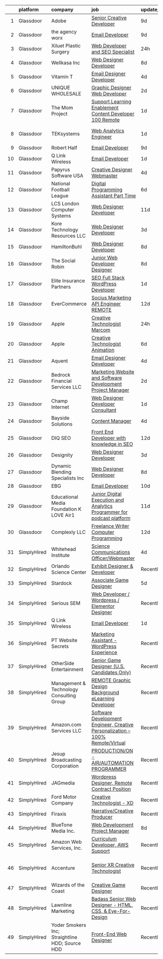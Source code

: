 

|    | platform    | company                                         | job                                                                                                                                                                                                                                                                                                                                                                                                                                                                                                                                                                                                                                                                                                                                                                                                                                                                                                                                                                                                                                                                                                                                                                                                                                                                                                                                                                   | update_time   | location                     |
|---:|:------------|:------------------------------------------------|:----------------------------------------------------------------------------------------------------------------------------------------------------------------------------------------------------------------------------------------------------------------------------------------------------------------------------------------------------------------------------------------------------------------------------------------------------------------------------------------------------------------------------------------------------------------------------------------------------------------------------------------------------------------------------------------------------------------------------------------------------------------------------------------------------------------------------------------------------------------------------------------------------------------------------------------------------------------------------------------------------------------------------------------------------------------------------------------------------------------------------------------------------------------------------------------------------------------------------------------------------------------------------------------------------------------------------------------------------------------------|:--------------|:-----------------------------|
|  1 | Glassdoor   | Adobe                                           | [Senior Creative Developer](https://www.glassdoor.com/partner/jobListing.htm?pos=127&ao=1136043&s=58&guid=00000183978830408f038a2aa2ada581&src=GD_JOB_AD&t=SR&vt=w&cs=1_a0257304&cb=1664694628916&jobListingId=1008155725647&jrtk=3-0-1gebogc3q2i77001-1gebogc48i3bk800-b4fdcebf8cc2d4bc-)                                                                                                                                                                                                                                                                                                                                                                                                                                                                                                                                                                                                                                                                                                                                                                                                                                                                                                                                                                                                                                                                            | 9d            | New York, NY                 |
|  2 | Glassdoor   | the agency worx                                 | [Email Developer](https://www.glassdoor.com/partner/jobListing.htm?pos=120&ao=1110586&s=58&guid=00000183978830408f038a2aa2ada581&src=GD_JOB_AD&t=SR&vt=w&ea=1&cs=1_f882e546&cb=1664694628916&jobListingId=1008156418066&cpc=F41FEAB56D215062&jrtk=3-0-1gebogc3q2i77001-1gebogc48i3bk800-ba3a2b1200426598--6NYlbfkN0CNOKpjDIEH11s39GTuUki_mvxNbnX5BtDlH5CMrheAnKze_5JrwQ4joDkGUDohP_TeVmpf_1zaSQAPLLCMXaTrscln2tTcZD09p9HKpnyd-as8dTt3XrMsS4PL3sROnPnm4BK-TxTQqsNl2ScSlrBi5jEoqBn8L4mqF1IhiuN-S6a-YM_3ZKp-2hWa-mKXzAO-BW8dI114iY032Y5ikoO4nFyLL149Yy7BoGM0sZFShmQRNev_MRVoQGfH5xT09sakTBLQ54AXpU5phOBzaKAwVA6SIJWktbH5U_kOQ1utVEFIU0RRzmoHorrK3kbwhLv4RM2s0wxwPknB587suBQgx39dc6GpA4DgKBXLPrhQ7kpjAnduU0VpqdXWbMnPuTy-9pKVBAVa5tX6DfWt_VQzlON4DydG0qeMmlWImzchgN9916xcQe2kyTm2N3xnPBHwNqW-7k1Da6hMaGVetLYpQpQhXx2EAh9qVMWo6YCY7N1_itqO_vOeH8ZSFzkWdGE%3D)                                                                                                                                                                                                                                                                                                                                                                                                                                                                                                              | 9d            | New York, NY                 |
|  3 | Glassdoor   | Xiluet Plastic Surgery                          | [Web Developer and SEO Specialist](https://www.glassdoor.com/partner/jobListing.htm?pos=106&ao=1110586&s=58&guid=00000183978830408f038a2aa2ada581&src=GD_JOB_AD&t=SR&vt=w&ea=1&cs=1_795adcad&cb=1664694628914&jobListingId=1008177142019&cpc=151E51E148764572&jrtk=3-0-1gebogc3q2i77001-1gebogc48i3bk800-775077d75cd9177d--6NYlbfkN0A0p2feBN3TwtRPLKm20cpgKOK-k5pqnygCk7BWFHc1reF4KTTsYTfq75tOmYaairQzpl8Y4I_wBrRqYZTBCA__qpS59ryzLGC3kqflZMvSsTCZFhLrynlv0R6TtjpKCDtd4zxyqJrs4p7HSLcBVq5ihbVFI3BnH69_nU4zFdDc7_RfOdiogQXOfQPygfWeqpm3PXDFhfNHbOi281K5dQq6EY4gpSK0HuYET03jOBqFChLiRgrXFXZOOJe8xoU9YILkNwi3D3gcecAIUwI2vB6LN7MJ50QvgGycyVh8wLgDXHYs-qTlgkX5LIvq8ubZ0oc7e8SIK_k60nV3WrY5XXl9bd6vY3vi26owk_iVCcZJ-AgurCtvtzmgqzA7DcWVvraVtHKo38wkk_AXVhLsUDsYwtymEgZ_sb7xMuBFg0IPjtkqFSmgIKV5i4KSfuQb0WRKxRHOl14Zs8WEgXLcFqbRRjiuljQqen-GJJJc2IdrJwEAUFkHC2q5jVfEVbN5834WUZoacbzzTIxkwH6OeT4kiCUygNuWEsE%3D)                                                                                                                                                                                                                                                                                                                                                                                                                                                             | 24h           | Miami, FL                    |
|  4 | Glassdoor   | Wellkasa Inc                                    | [Web Designer Developer](https://www.glassdoor.com/partner/jobListing.htm?pos=108&ao=1110586&s=58&guid=00000183978830408f038a2aa2ada581&src=GD_JOB_AD&t=SR&vt=w&ea=1&cs=1_76ac1e8f&cb=1664694628914&jobListingId=1008158726924&cpc=235F38378B0CF412&jrtk=3-0-1gebogc3q2i77001-1gebogc48i3bk800-64b475efa8964fbd--6NYlbfkN0BdDHiSlq2TKVYTvK036ioTcRDjelCKzvFOpLFiF--0iYywErtz7uGZ-92vhE2ktUvlq98-sndBfZrXxv_ocfrE0XFUVCaf35SpJWwfn1zYGc9UbipOHtfrKrjms-KJ8FQkoywJ2aZMAyeOhwh7wfN33fdYW0oT13cgoa1ojk533IT7nEGSQe3CdKHtaG8IrZe-_9VlPHMku0Jr30ai_IrgjxXovcFxXgSKfqHi8q3rhMTcIqd0kp774N3dxP-J-8qORabVcGKh2GRVXspaIPMtfUFaRwOyBaT2TrBh3zpFsri_-8lX8b1zjL_C7VE-Pw7Fn5igwMEiQbsVkgumw3yoTWzgVNrhuT6fNCusATcKoxiAPZJrPw61d-XQcX2FrQZT0S7Aj02Hd2OUbd2fEr0uEN2j5P0hnsKzj6KnOJCnfwPK_BAYMgJHk4GIiAzdAQpe40t4QpYEju89xZLTtk1UCly4SZqVI7dTacijwPiP7Un4HwmM0UuSoRBYIFM5CFhp01FN8761PA%3D%3D)                                                                                                                                                                                                                                                                                                                                                                                                                                                                                         | 8d            | Scottsdale, AZ               |
|  5 | Glassdoor   | Vitamin T                                       | [Email Designer   Developer](https://www.glassdoor.com/partner/jobListing.htm?pos=119&ao=1110586&s=58&guid=00000183978830408f038a2aa2ada581&src=GD_JOB_AD&t=SR&vt=w&cs=1_9c3de424&cb=1664694628916&jobListingId=1008166114322&cpc=1160948BCBA38B5B&jrtk=3-0-1gebogc3q2i77001-1gebogc48i3bk800-d1a7387d0770e5f3--6NYlbfkN0DMrcEu7yrtATojKJA7cEzGQ3FdRGWLh0CZQInL4ECGI6k5tN82kdM0cJmh4vC7GggOKyKtFCgegU8rXS0JkdichCA-T1cdCWtS1-_meEn3wm4MMcJ2Kfvuue71XM4farO7r0mvjSTv9UevYATKjAtHRSZWe99WkaxKLxQudPskqXtSESygvg3MnyZGo17QmjY7Qb7AqeY_6mnZdwNc0poAtQiocvEXtQS7AYrrPCmtSc1JdkE7LDiRph_b66k6u_tgtTA7Ugev8a4O7kQ4kacDSfce9K9IVii7tQZ1lLw5fILxr2coojEJhmC1zGFmQgfjBTT-reANUr5FsU9m_F6eRvUwLY4szXsgVU1ZSIU5EcomztonY9EUuKZMmzae4UYIKxWiV2E4VRj5uc2UI7RWBkzKRSfZ9WMlUK95YH-s9xTzaxY3y3zR0d2Av6ittdO3TJxZFBSYLZmL-j58TXDSn0K4iABrvRS0E7K-_Tb7uVC0uDgnQKfSYFqhNsHJd9g%3D)                                                                                                                                                                                                                                                                                                                                                                                                                                                                                                        | 4d            | Richmond, VA                 |
|  6 | Glassdoor   | UNIQUE WHOLESALE                                | [Graphic Designer Web Developer](https://www.glassdoor.com/partner/jobListing.htm?pos=114&ao=1110586&s=58&guid=00000183978830408f038a2aa2ada581&src=GD_JOB_AD&t=SR&vt=w&ea=1&cs=1_5aa7560b&cb=1664694628915&jobListingId=1008171469981&cpc=4050D81B60456B41&jrtk=3-0-1gebogc3q2i77001-1gebogc48i3bk800-147a3b06df2c7559--6NYlbfkN0ACTeRvGRFS6hadW-07x_K1RnsIE8OdH4tufuZ5eRAiXmEr9oGiBeOniyh3SglreY9gWLjlFv44tk_AG_3pzP2IbBG9F7wWjAf3k6apj0RkxtVRlJyVxTtzs66AymYgGCT8gfl6U4BDOC9wEllCjUeoI3S_NxnqQ98naO4dWz3J599EzEntVgwS0pPTuqGmB5K2tqHiLgMsxCYlVu24k1zhaVVOkRKeQSuREXiFtGPElJNCgGUHO6ESbJxYTR_8hOe_jIshQh6R5d9R5mSaS-G0E2EUuc7BoURXq-UaGBjtuxN2UNjNnoua0oNNQF-NxyEdEinPBM_UqqhTSr-JlDEdXnGfjNfGVMF6oRbcfZ_tcxHwarQNGvF4DHzmZo6WrryF1FMJKrcLp8x1M-I8mc483aMDWLCptgBwZTJAFNTrhyFRDsNF8UQoXx9fRVyHJ8Mad9CuXSIc3ZoTdE6ePo7if16r72NmoGVefSU_tnt-90yZ1OErIjgRMW-bvw1t7cRx4j9HVi3z7FraUVhBtQ9Y)                                                                                                                                                                                                                                                                                                                                                                                                                                                                             | 2d            | Norcross, GA                 |
|  7 | Glassdoor   | The Mom Project                                 | [Support Learning   Enablement Content Developer  100  Remote ](https://www.glassdoor.com/partner/jobListing.htm?pos=112&ao=1110586&s=58&guid=00000183978830408f038a2aa2ada581&src=GD_JOB_AD&t=SR&vt=w&cs=1_ade191bf&cb=1664694628915&jobListingId=1008174906404&cpc=4B86475FAF393599&jrtk=3-0-1gebogc3q2i77001-1gebogc48i3bk800-c827e5b4943f2d89--6NYlbfkN0BDp_epf89aHDQhKpPegNJQ_ldQpEFZQsM9OcONMGxWx6pU56EKHF58QjVdAUvn2gUh2hLNM1TjGHPZi8XCkEinhiMy8VRxud5W-f4lh9aKruuGxagZQZ-gPFBQ2vdZ80QwGTkHPNUIP7HVBcVi_i8Zv3BfbzSgZ-BweyCZbX2ZTyLVwcFbkov6zI_w0iaHhIHe5530q8vTIcYNtwvyMy6-rWQQfL_0VFi3TGvEtd50rPwzgg6Dvd9HJq3lhgNdQdoD6m-QrdxW1hxYrod0Q_ij_ftQ9c4hFLo7GMCUiT5JtJKWte4J7cbmohjeC70YSjrJVzwcf8biN04EJVkkh3ILCMcZUR14Ohgc3ko5iNWiV415Ti_jnt90KS4Hb3j6Yy4SbQZ07lB1SCm-h7e4xEyWo7q1myW76jpMRBCmQR9rM9rp1RY0MA2kWGfvwRhLjEp5MYAI_nXCA01szJL-mNF63vLs3ohBTOJaGLt90-3DDNcuWM7BuqMtuPVmD_FUoy2ySn_HjJh2MfVtyz-lSMy3O_BDu0iGLvxC0b09cJKjf19y-Q2PbIVsxbt1o_Zz3qcNtcW_buk5xg%3D%3D)                                                                                                                                                                                                                                                                                                                                                                                       | 1d            | Remote                       |
|  8 | Glassdoor   | TEKsystems                                      | [Web Analytics Engineer](https://www.glassdoor.com/partner/jobListing.htm?pos=117&ao=1110586&s=58&guid=00000183978830408f038a2aa2ada581&src=GD_JOB_AD&t=SR&vt=w&cs=1_70d9b100&cb=1664694628915&jobListingId=1008173629860&cpc=82B3195DA92CAF92&jrtk=3-0-1gebogc3q2i77001-1gebogc48i3bk800-1208e573538704ec--6NYlbfkN0AuKz8EBO1xHDEL7V2YF9xF3dC_I9B9i-Zw2Jh8clPMK3KTieKealHQySFBD4L6FvMK6OLDox02abjh3nQnKJ-Rm7ykXrsQOsYfu8dF86q7MxWivttb8xfZpvBdBCkN31b2BFRCcBc502YI8rfaw8TAeVGo3PJfy9oRohNHL5gxSoziGBh6GzvszKoI7QWxZ0H4GWh1qtrYfcanjfm1ItbToNjlugbPXWKX1h6g7z0KXfzqQIjaII7WlK7bDTVUHVaDzA4-eJd-C1fZcME3CuncRM9dV5eNOvuDG2acWlp8SnkHWwF36tc-6KcDGQbcc3TobxPkmKV8YmlUIhku3RstvC10Znva4ZQi98bM2Wz3nha9oeMbi8XLQqmef_c7vbl8LjVd3SFsayMOrkU_CfYGVXCBy7iFDb01mLDMMgdWZR2Dz0jCZJFj2Q07RlHLbdAu-Yv__UvdWA_7SSCzio_nXkpwDTzdIwhuml28SENLRmAeHc_bFaG-QiGKT63XkSFsi312gT5uaxk-pcnPP1uKLsa0BSUiCmTggmWcRQ_a1AY1gMEzRdMngvjR3fRea93n3_7yCuijXV2OH8spkqOzanrvCfn5b_V3oLUayJC2T8mBKvIRkW_dDFlxu-PkIhnoQpywST3CxPeAihvzSjwh8xfV-MBybV8RQKPIMiN3PpFgMKZyw3Rk8KtRSmsjbi_XigT_nzLYzxBXhCHQ1vbbqFazlMy9UpZ8ukhiOfwHDqr5YMcaYrJgbH15PC16pcLr7LU0T4SIVrdd7gjFJrKVhbKaSInUu3dQFRoX46fBD86kBJHp24eNj2howUFRRj2TIlmI9MwF-uwOgS8RAFdcNYaaO2BjbJhtyMdIda-FExV_Hsh59mNelLFTYLS_qF9XFMe5134kwMXJmka5oV5LkmzpOMlFI4N5g3_YkjGZWDkAddX_l8iJ)                                                          | 1d            | San Francisco, CA            |
|  9 | Glassdoor   | Robert Half                                     | [Email Developer](https://www.glassdoor.com/partner/jobListing.htm?pos=116&ao=1110586&s=58&guid=00000183978830408f038a2aa2ada581&src=GD_JOB_AD&t=SR&vt=w&ea=1&cs=1_6046c5a5&cb=1664694628915&jobListingId=1008156402707&cpc=32EE424DE2B657EB&jrtk=3-0-1gebogc3q2i77001-1gebogc48i3bk800-42c4ec12f57e02bb--6NYlbfkN0CpzDdaQkua3np5pkmj49lKioZwmwxQ-yx5plwbYmV_M6xSIJIkD0PnD0ntiqnEwO1LTHRAR-7odutKybmCxm4fIFV0y_I_v1Ncl9DXxzoMHMZrdbm8WbEdvasGZldRVYzRli6H80llDv0CvLuUO4n5IyKRDfv3KytJN8mDJo93RRxSd1ih5IV-hrdMJYlRxo3nMRjcXRBGbtl8p_DvRFr7Hxey7kql5TbB1KEpEUCqdTJCBfg2x9J8iobfbivX_REXtJzvo8elu_TN-IuFur98Qiqq33vBoS0arsAA9PsMqrtlldIYBAAFBLE96Ta4QL-vtWkRicGkaDvspX_iHjlpU5o0w490Fect8QZS9jji-YVxR5sfW7HOHhbh4vd9EfXcRq9tflpYaSiDdu6ZSwhrshQEv0VQ421iJpP8qWhLBjaQwGP30GKHU9QCzr_TAwhZIz6tw0NWaCBM_fPV4ezsZBscRLQ-SXHXCiSJrVRB2NbPCCRdRQC7a3WMEVtCJPofCtugpZX6yMFjLjitIwp8mJu0X4SIiZLEs-LXIQkTfkepcpBLTmcA)                                                                                                                                                                                                                                                                                                                                                                                                                                                            | 9d            | Irving, TX                   |
| 10 | Glassdoor   | Q Link Wireless                                 | [Email Developer](https://www.glassdoor.com/partner/jobListing.htm?pos=101&ao=1110586&s=58&guid=00000183978830408f038a2aa2ada581&src=GD_JOB_AD&t=SR&vt=w&ea=1&cs=1_d404eca6&cb=1664694628913&jobListingId=1008174945371&cpc=98EC36F1896D89DA&jrtk=3-0-1gebogc3q2i77001-1gebogc48i3bk800-fc4e2b2a69d63685--6NYlbfkN0C1n-7uwLBmXreK9Hz04i1NaXR3ByHk8AHoFYtQOHcucrNm1Gc1gaw0VIOB8ZeBV6kPv-uAsBnWRhGWUoVti0UYBx3nUUKY4yV4xGI2uZ1UXHK4wAwDI7xLwm-9pLx8rlXgnrE3kU2T7ykZFw3aLtan0buZV6YfFUXeRtw62VYRHJ47TptdOmZLnah00MU3YyWxnFCV690YXLHsrQZ7CTOQOcsOJi6qF_rbIfA2npohD_v46d1UMVG2fwY9jqKx5zHl9KkAxDGEAeGUA-5N035IPhcWqJtiPhN86Jw3DoMumKXppCvF0IA_DLR5IaD5VGwhmsrZ92rF5yDJwKihebl4skhLdW66avv7rubX_26usKEnOzVPAemLTklxxeupHWxJwWlrqdZNWHn6glx2E38uD-Cj7kRcH11cjFt7R6lK8XCHk7RKUluymMRsxQ23zVPpZywYPFQdXfy3m5Xplj0W99-e0KWsck86ylXrAhmh75RtuKhE1DQAolSAFG5nkHbZRe82bli15g%3D%3D)                                                                                                                                                                                                                                                                                                                                                                                                                                                                                                | 1d            | Dania, FL                    |
| 11 | Glassdoor   | Papyrus Software USA                            | [Creative Designer Webmaster](https://www.glassdoor.com/partner/jobListing.htm?pos=128&ao=1136043&s=58&guid=00000183978830408f038a2aa2ada581&src=GD_JOB_AD&t=SR&vt=w&ea=1&cs=1_6d1bbc3d&cb=1664694628916&jobListingId=1008164931863&jrtk=3-0-1gebogc3q2i77001-1gebogc48i3bk800-5495924ae7af5cf7-)                                                                                                                                                                                                                                                                                                                                                                                                                                                                                                                                                                                                                                                                                                                                                                                                                                                                                                                                                                                                                                                                     | 4d            | Southlake, TX                |
| 12 | Glassdoor   | National Football League                        | [Digital Programming Assistant  Part Time ](https://www.glassdoor.com/partner/jobListing.htm?pos=129&ao=1136043&s=58&guid=00000183978830408f038a2aa2ada581&src=GD_JOB_AD&t=SR&vt=w&cs=1_6fbf4b2d&cb=1664694628916&jobListingId=1008161256167&jrtk=3-0-1gebogc3q2i77001-1gebogc48i3bk800-5ba1340aa63e7d84-)                                                                                                                                                                                                                                                                                                                                                                                                                                                                                                                                                                                                                                                                                                                                                                                                                                                                                                                                                                                                                                                            | 6d            | Inglewood, CA                |
| 13 | Glassdoor   | LCS   London Computer Systems                   | [Web Designer Developer](https://www.glassdoor.com/partner/jobListing.htm?pos=110&ao=1110586&s=58&guid=00000183978830408f038a2aa2ada581&src=GD_JOB_AD&t=SR&vt=w&ea=1&cs=1_a7fa3afd&cb=1664694628915&jobListingId=1008151919672&cpc=92BEE8AC7E71C1CB&jrtk=3-0-1gebogc3q2i77001-1gebogc48i3bk800-cd83d3b7316d14be--6NYlbfkN0CckLY1Y7Nzm7RAXoTq-bvgsovIKUj47znE7HlWw5vlrDWT7l6GaPFsZiavTqzdiZcLGT1rMwdNFuXLUMdk63R4zNVY5rB0gmkkrjoBJIet_1tyWwurfIW3bV1T4KDovliPlLrmzDpLZZh-6KdBWJXpfCgdQ0K3EHDaHBCHtg_bF-g5FQ8On-gWkH3wNMJVMXr9P8JIOwbcH5NRWTZl4B4cKfUNFWbKfIMhEeM2VZ0BC0Wn9PTVrxL4B8Mpla_rOiovFWG6zQZlyKy_xtqk-3lFUeL-xBeUzQWCBnriGhnfRWXeESmwrTmv7oaRWvln3tSmXXlDRsjfNfkaDGdg4frdpoJMJMTr33h8LILuFmWbJxbZNnt3y_g6YNuuQbtyLVKJWNLuPGh9Kkf8rgydXZE5m0dEFKVD-7lN0KYVVXXUcNvYHmv9s5NYDqHx4ONoJtqtw4Q4U752vonmKd9rBrK2ceZsVOjZFt2lfm1AHNjFVOFwzy_1yMYnJehsiExs19w1UWFOmSH48uP43JiSLdRPt30jBUH5c5IAuIMdW3As7YV8zLyYF2IEfgBEYhTEunFQy0aj1XMrgyho9X8QeLYEBbydlDaamaU12yI9wJQIN3bf82QCD9uuVDRBld2qF7Cqs0AlQv6nkon-UUedhtrTYoK26-_fLmeWr0SQL2RkV9oVsdKgPgKOoIPfTo3VOU4YQ0T-aASuYkDzQ0pk29y0dLSRRoimUnsW5R-l2O9wKHHHQw653VyMQnYQrAR0_zkioXuy-wB6gw%3D%3D)                                                                                                                                                                                                                         | 11d           | Cincinnati, OH               |
| 14 | Glassdoor   | Kore Technology Resources  LLC                  | [Web Designer Developer](https://www.glassdoor.com/partner/jobListing.htm?pos=105&ao=1110586&s=58&guid=00000183978830408f038a2aa2ada581&src=GD_JOB_AD&t=SR&vt=w&ea=1&cs=1_b2f45922&cb=1664694628914&jobListingId=1008168463791&cpc=2C031D2D3FF29DE7&jrtk=3-0-1gebogc3q2i77001-1gebogc48i3bk800-d99799034ddfdec0--6NYlbfkN0Dx3r3E47sSe5bB3PIy1uzBZvlB7xy2NhfhZMlxQTsxrAQD8T1sSXSY8Rvdj3_bO-JcrwrlPRkVWt-OYtuHFfH5uDGKVFsD87ESD834f4rUqh0pVxUTQIaidqLsggl-BXlEEx722qIdsF-wX37nh6cO0YuXnQVImALmluIcCr8Q1CVAI49k3Jz8zy13cuv5UMa9wi6uF9pEwVmxILIMqCwWGDNj96MtwBD11CM8Ixf8mIiE1Ftjk6IaX0Gn5LYMX9nm5ZvWGhIZevUWRMmvEdXoha1Efynar3w5TObfS2OpkihfHLvKOg6QKARdsbP4YVccpHeO4mF-0KFpvxc8IbmdPQ7pI4KIt_JnSy1xiZUZ17YjW7E5gY3wOHNpMWDn0synf9jHcS7d4bGtSXs7ayzAMU0yLuep9Tn1kLOA_opJbwXQu8tMhidAOCrLZyAW8mCKu8tNP6fUWZfeWwl--m51TJ-J5VOBAut8VuiWqFMTY-84Adwgh_C9F0_YHWvYeCIVTCckko9dzg%3D%3D)                                                                                                                                                                                                                                                                                                                                                                                                                                                                                         | 3d            | Pittsburgh, PA               |
| 15 | Glassdoor   | HamiltonBuhl                                    | [Web Designer Developer](https://www.glassdoor.com/partner/jobListing.htm?pos=107&ao=1110586&s=58&guid=00000183978830408f038a2aa2ada581&src=GD_JOB_AD&t=SR&vt=w&ea=1&cs=1_e0e52aa8&cb=1664694628914&jobListingId=1008158597606&cpc=E04C949A9101C6A2&jrtk=3-0-1gebogc3q2i77001-1gebogc48i3bk800-85490882144fd161--6NYlbfkN0CsvGRZbeWXy7T_FdI8kH1f0ZYakdqkbhVCS9dk-U2LcbO7TWKGV0_G2dU5JZ-MBi8Mb8JCsb10BlTzXqxx61ZtwYGwEh_YY3aOydQ3YrOSZwQG39k8QbUx3F7BcnXSBIhmZUOEGtc9dVgL2PIjY2VdyquHx2Gr_6a1X8bbPRdEZe99aTmirVMresqa3rczB4l284Oepzu0RY9uCDLfl9ekkFqQqhKwHVz8Y-9Dw_ku6sq-DgebWXXU8DyrUlCaj7f0dLF35ffB2YxzCgctiVYX5iX5U_te3YS8AaNzN7KLac64lPONgvaAawn0wjPoR-8HdO2SOk8mXdlb68uVwnyVvxqnM4N9AnGxjBCA1IfCsGsFfCshzcxqv010FdKjEvIrGEvoWljpVv3cOgSvKQHJhNtm4mQ9ZWx3BCV5AIR-xmxrm4_ucKMzs3T-k3iZ1QlYZXGSfYzvmDupKhBrbw0QNv1l4fnLYlX2wyH9qWsil3KzlLjBfjPxsVvRpOknkRA9T-XVkpHu1w%3D%3D)                                                                                                                                                                                                                                                                                                                                                                                                                                                                                         | 8d            | Fairfield, NJ                |
| 16 | Glassdoor   | The Social Robin                                | [Junior Web Developer Designer](https://www.glassdoor.com/partner/jobListing.htm?pos=113&ao=1110586&s=58&guid=00000183978830408f038a2aa2ada581&src=GD_JOB_AD&t=SR&vt=w&ea=1&cs=1_d5fb9736&cb=1664694628915&jobListingId=1008158385207&cpc=155EB9D5185558AF&jrtk=3-0-1gebogc3q2i77001-1gebogc48i3bk800-a4700ca198d49a1e--6NYlbfkN0BVEiCwtio_zq3mOGmhG3aHdQny94tlzy-k67z9IkphDraalBvzlH_uzJy8THcCVP2waJSd3yiwSETxdtK4p7WGdYe6iEdQIgLTJgRkgtmaAG-Ira_mL4q6O-3H-ODYq0f377Ah1rO660J0oLi7zvjCMqIM9s-nWo1gLlJP3or2dewY9edJ01451bpvce_yHEfopknOOJkNBWUDAvMZ3y3K3EYxlVJLApvD_8CsMmDzluu6BEwQqk8M03LXZOhO7YrFQSZ6QGr60rPuPZ4DqqrvjsipgGgxSdilkOKqQobQ0UunwfNEOK3zswcu44dwviMGuQlr4lOCr7EorAjAZ6PSVRpmrFP5dtScqGihpW2H9FcvVmQbwTC4pey2-VB3aAqsjfJQAfgvHVCDmCc4EriBGFVHZQWPuHFu7v9qkn9VCyqw9AfUYgxh6zA9DYfNe3jHc0YDe-XzUqqdbrdRal2WrdawG_el7CQ7oB15ViULLq4Q0c9yHGHjlYdHhRPlf2dmm53WATGGudnUB8s7QzFo)                                                                                                                                                                                                                                                                                                                                                                                                                                                                              | 8d            | Dallas, TX                   |
| 17 | Glassdoor   | Elite Insurance Partners                        | [SEO Full Stack WordPress Developer](https://www.glassdoor.com/partner/jobListing.htm?pos=109&ao=1110586&s=58&guid=00000183978830408f038a2aa2ada581&src=GD_JOB_AD&t=SR&vt=w&ea=1&cs=1_7a5294e6&cb=1664694628915&jobListingId=1008173822027&cpc=292036AD7E8A5303&jrtk=3-0-1gebogc3q2i77001-1gebogc48i3bk800-34c1c996e6b9a190--6NYlbfkN0B4jp5mfsiLEiFpPCxOna81i2z6rJx9ZIZWhVZJ6SFnYZ7YDYdNV5lw85GKHJkZ2TQnfyPcWE2m34-7RG35AgW_cWA06QimH2pQAfQJj0iTHe2VvQjAeCqJ0BotY1W7F9vLixrtiSPEtwQbUs6fMRo0-vDLf6ChE1XcYLOhFzPKTf7pB2F0cIl3P4H9VGuylR8C9kBSYLeDuh-A-lFlinvGEGQXxdSlM_fjgwa8emrLSe3sRDN4iY-j3tb8Cb2NJaKTGDUsTLKQvSFjZVm_Z0mxRJe6xBYYuaQxf0-yFS9uszTzh6YIK0z8A7_eU4yJww3eNw1fvt9lwFsFdk29Cx-CMwdGKns5SyUkhjDM5bM1bhPEvoz7y4wfzPM4_Rjd7K2VaLO8cn0xf9liTujmtaowTH50kMyMKsbTEDJ1NvvuHUuX6P89mlezh8LOTegQBRYjwgfpoimiIOi7DzWBR1cEhxmHbeBZnMuKClGtEmx8vV5dMYsiLPGCRsSebAqhBmk_pg5IONag8Q%3D%3D)                                                                                                                                                                                                                                                                                                                                                                                                                                                                             | 1d            | Remote                       |
| 18 | Glassdoor   | EverCommerce                                    | [Socius Marketing   API Engineer  REMOTE ](https://www.glassdoor.com/partner/jobListing.htm?pos=118&ao=1110586&s=58&guid=00000183978830408f038a2aa2ada581&src=GD_JOB_AD&t=SR&vt=w&ea=1&cs=1_05424aa1&cb=1664694628916&jobListingId=1008149151849&cpc=AC285F3A3ECA6BB0&jrtk=3-0-1gebogc3q2i77001-1gebogc48i3bk800-86de6788e835dd7c--6NYlbfkN0CenS3N54oSHaaZ5i-mnJw5DzpL67zD59pfDqNFCJJrgDHMlf4QMvcdG7VlJcgFiInC8jlGDPpQu2gEk0MuZbLkHJuxBMStMtIxeFeIBcMaRAbLfhbMUYobRHVkpX5b7eLenkXt1ZrmdnUR2p8kHjWggwBLq3ovgTJcj0WglLnsWTznMvTnLrUm3u3bGrgZj4RCFqf8bEcspuFPfH--Qhj49x1nqtX9H-kLUmvBTMm1D8-OcyRFaNexht6YlAFg7LJUoZhGlErrQXKImi18ersVxenLNJ8QTsINomUoKrvDa2hPEhqu-dZd9hH_uqlZhtkOFRwdoUa_4NKPHoEf2rsrZbtDzMXd7iC_vCgk8QdkbAkyWhAtn4appHJriy-uFPk3p12b1ppIp1pt4TbPdMACvsWEBU76jURYaBgvZrtq13Yr_zpFcflNRRsttYLTjW-NMhHqLa-fMkpv03VYFwyv0ClchwRWF1H7lsmljW7FZzZW0m5N2rXj3K2kITV3YmPfLNF1bBcZQOI8BuM3gBGR)                                                                                                                                                                                                                                                                                                                                                                                                                                                                   | 12d           | Remote                       |
| 19 | Glassdoor   | Apple                                           | [Creative Technologist  Marcom](https://www.glassdoor.com/partner/jobListing.htm?pos=122&ao=1136043&s=58&guid=00000183978830408f038a2aa2ada581&src=GD_JOB_AD&t=SR&vt=w&cs=1_135be481&cb=1664694628916&jobListingId=1008177549340&jrtk=3-0-1gebogc3q2i77001-1gebogc48i3bk800-7532c08ae817f6f1-)                                                                                                                                                                                                                                                                                                                                                                                                                                                                                                                                                                                                                                                                                                                                                                                                                                                                                                                                                                                                                                                                        | 24h           | Cupertino, CA                |
| 20 | Glassdoor   | Apple                                           | [Creative Technologist   Animation](https://www.glassdoor.com/partner/jobListing.htm?pos=111&ao=1110586&s=58&guid=00000183978830408f038a2aa2ada581&src=GD_JOB_AD&t=SR&vt=w&cs=1_96f38d53&cb=1664694628915&jobListingId=1008160436803&cpc=F41FEAB56D215062&jrtk=3-0-1gebogc3q2i77001-1gebogc48i3bk800-e5326f402a0a01b2--6NYlbfkN0BvKrLyj5gPmtZO9T8euul8TCxuuKNOtzRJOomxnwSEodTz2Bc-sPZlt2Zgji_QUXEUX2eoMjRV3A-uwr9MnuICdtHgneScM4daV9dlPREBHf2C7sMhbh1B-V_v_59cxf_Q9r5yycE3D6hT-ciZObgMZpBv9S9_nkbca8huIrqVoZ72hU3TzBYENQF_RztaYvemtTsL9QHSLy_WrT_aZOq49D0caoGL0AgjLXIZsj-V-8muBvEZAjD38S3ls-8_TIpRVs9M6gnJfmDH3rubif9_qozH5806MtHrswdvhfUqDT0peJKoX5H_7g0E-Jxht4vx57GQGGCbUO-_Njim_m-dFG_jo3VuK7cn8bSLohqX14DhDchBLv7w1iRLT_LDSRk8rmiwDoB0DnmKKxhs3ary-hYSCi8CHENxTntvJV9TDampej55vg37gP74eALAKITNuBtSY0MhjIaZyPwHSFMLy8nU173EqA-qgYZ3WBy4RX_xYlGfQZVJPbGgW_IxnyJZnuxZHZcerwSgTwRt5eTPiu2i7CPU9y3GpIb7rXMdWwH_t2fYXFZ5k7_6HtgrbpPXxAvcjP0OIefX2_2srLoE7gUpTsHL3curQU5CW5xRrXbFU6mnL5LTTO0SUxhcoQgrgv5FbqS7lO4glua6QUlfw-xJSiPFPs5Awjk4MYDlMZVy8_KS6Q9QBuVyZK63304EzwdYL15OiqeQzLsKiVLrDRhDsGTGRMQ3pchPxZo8ghlbseZfS2g_6OW3sVGlHI8Y8U7E6w_cl3xFqkcCH1ltBAJPPVHVzGW37p6jo8Km_oTgIUBtHG9wS6sg9bYWWtpEvbpAH3hcbKKBmUzMNMU6SlahU0Yx_ICmdiuJ2supWD1poZN6gb76EfhiiVO3ufjMc00X_igxnFAlsfPGJ__HVM6s7Mz7WJ-uCo791_r9VsQ-50UMzUm8cbxESuFTwgNQpkTxSRg4HWBL6a6NZY9z0WXEvgevBoA%3D) | 6d            | Cupertino, CA                |
| 21 | Glassdoor   | Aquent                                          | [Email Designer   Developer](https://www.glassdoor.com/partner/jobListing.htm?pos=121&ao=1110586&s=58&guid=00000183978830408f038a2aa2ada581&src=GD_JOB_AD&t=SR&vt=w&cs=1_3afaff0f&cb=1664694628916&jobListingId=1008166262011&cpc=8795CF9063CD573D&jrtk=3-0-1gebogc3q2i77001-1gebogc48i3bk800-622daec645d04420--6NYlbfkN0DMrcEu7yrtATojKJA7cEzGQ3FdRGWLh0CZQInL4ECGI9gD0Wolx9R2v-Aex0-GK041Xi4dp_6ULFO3w_3LjU2BMF0LvuMsSSgW2c2SrVk5hdgSQpFu_tq878gARf3FLqSuPRG17dymVYsAydq41QtQqFJ_aWvMga7qWcq_H2p5jPC5b29g40wV5szTTdimPrB4tlz6GOQIQJIyAJFwOJS3QlF_GMKsX1t23QuJSX5zKJ3IWTa4O2v1F0pIk2HKhCPi6614HkywhMSuLbvGwMhaIon4XYDneCuJKdf-AYe-_DEtRHDvsYRNsHesk9x9w3P4Yl5uRj9707Y1yp7ATugmMgFHKz1bNSxUAmfFo49XQiQwyTce1cHb9tv8y1iorUlnw9NF6xzzZlLt11Xt6FoDuCpFTup0qIWlmmldjRWTY12iq7wFkkePS-dhc3xSYkMTe-gEaZUlUs9jR5cfBcGX)                                                                                                                                                                                                                                                                                                                                                                                                                                                                                                                                                      | 4d            | Richmond, VA                 |
| 22 | Glassdoor   | Bedrock Financial Services  LLC                 | [Marketing  Website and Software Development Project Manager](https://www.glassdoor.com/partner/jobListing.htm?pos=115&ao=1110586&s=58&guid=00000183978830408f038a2aa2ada581&src=GD_JOB_AD&t=SR&vt=w&ea=1&cs=1_aa40cc36&cb=1664694628915&jobListingId=1008171238124&cpc=AF1E4A3695F490BE&jrtk=3-0-1gebogc3q2i77001-1gebogc48i3bk800-97c9b36f5b89f264--6NYlbfkN0DQhhFPqU4rUq9Wpc5KKnqLbXEAJaeUQTnyyuJ9IUK7qDS1xVWQzGLXv3loYhq2PPIrFzip2nljdjk7f_IlV5zDA-WHju38nQUmevlU_UM4HFRyRvwNKqZL9VlmkLoPVZ-MfCW_rJFGVckDLmDfzXQ9E2Wet7qveWEYYUAsYjIJIzr1yHCv3QBbqWolNOqNQn69CoeujK6WdzCmYawAWYu13f2jRaS_tAcqjIMUZZ8uv9omBZHe3MLShToFeZNnEc9NDHXfuctfHXO-7milWjp_D3kga0HHAUTiI2VDETPqfhh-sX9jO24H-Xc6NLK2ntmZFSdB7i-YRuiv3eL89xv8bsWrX9Q77FfmT6K-1Ior9AArT_KS4g3oxFkIWf8V5VelZVv_MVaERlrUuTc2HEc1QPUOGbnLZuhdNPLwCIidiv_PLQ-n5iJWybkJPBzZ2BDfqfOCJtZtfUVuJkztJQuozgO-Po9crkQAp4pNz1w9K9eIkLUplI0REkcDPcQ25o9himLHmJGEOA%3D%3D)                                                                                                                                                                                                                                                                                                                                                                                                                                                    | 2d            | Scottsdale, AZ               |
| 23 | Glassdoor   | Champ Internet                                  | [Web Designer Developer Consultant](https://www.glassdoor.com/partner/jobListing.htm?pos=125&ao=1136043&s=58&guid=00000183978830408f038a2aa2ada581&src=GD_JOB_AD&t=SR&vt=w&ea=1&cs=1_720490d9&cb=1664694628916&jobListingId=1008173672784&jrtk=3-0-1gebogc3q2i77001-1gebogc48i3bk800-ac9d2bbc80970b93-)                                                                                                                                                                                                                                                                                                                                                                                                                                                                                                                                                                                                                                                                                                                                                                                                                                                                                                                                                                                                                                                               | 1d            | Remote                       |
| 24 | Glassdoor   | Bayside Solutions                               | [Content Manager](https://www.glassdoor.com/partner/jobListing.htm?pos=104&ao=1110586&s=58&guid=00000183978830408f038a2aa2ada581&src=GD_JOB_AD&t=SR&vt=w&ea=1&cs=1_89b61a10&cb=1664694628914&jobListingId=1008165647988&cpc=70E6D4E49C80165A&jrtk=3-0-1gebogc3q2i77001-1gebogc48i3bk800-6a88d8c6e17e78f6--6NYlbfkN0C5JMSI6zlwNY2-vRpRbkj7CseTVoKORFXB7MxSKP1rcAS9lKky8fhTwVabR9bA24N-RBwdz2IDL-oCa3FBDZbj7NNAR1tgpk_BUaTKh2f57iHxhX6aWLxgOirJNUEQhR_aA6j4KTmyXShFg_SBDMr7YYCZ7wQGcb69rsiK7En9ETGHgXEzd8VxiwZp5S8-yTg8F-ZFj2vk-M5I4Dy1VMcyoAMXzwGR_pOiCGx_kYG51hjqU-DwxdAqNO1ebdAM1G_Ee2Vw95lg19WBo47WkLZ_p6__y-wE-Mrcb50Hw2EQYpAszOvrwdXIsHUKjrezzjMr9Lm81B4g8x4CtlcpLsr2JKK7cqzvBmL1DXuIgDP6V8cErHyE2n4WS0yYIl_Ec3wCbNUacXhbtu5NyodCpcg-NFDjJTvl74Utm-TqCV4ciLRohSm4N857epPRe2uEGNACscT31Yi4L9zJAaBr1XZr-5M5IHZqQqAPclFAlMYZfTK3dyKyksgaF3SUZCq8M7v-xO7pxpBAylXICYEJb4Tt)                                                                                                                                                                                                                                                                                                                                                                                                                                                                                            | 4d            | Remote                       |
| 25 | Glassdoor   | DIQ SEO                                         | [Front End Developer with knowledge in SEO](https://www.glassdoor.com/partner/jobListing.htm?pos=123&ao=1136043&s=58&guid=00000183978830408f038a2aa2ada581&src=GD_JOB_AD&t=SR&vt=w&ea=1&cs=1_4a7061dc&cb=1664694628916&jobListingId=1008149803097&jrtk=3-0-1gebogc3q2i77001-1gebogc48i3bk800-ee95c5c2ad66a98d-)                                                                                                                                                                                                                                                                                                                                                                                                                                                                                                                                                                                                                                                                                                                                                                                                                                                                                                                                                                                                                                                       | 12d           | Remote                       |
| 26 | Glassdoor   | Designity                                       | [Web Designer Developer](https://www.glassdoor.com/partner/jobListing.htm?pos=124&ao=1136043&s=58&guid=00000183978830408f038a2aa2ada581&src=GD_JOB_AD&t=SR&vt=w&ea=1&cs=1_67cf02b2&cb=1664694628916&jobListingId=1008168777340&jrtk=3-0-1gebogc3q2i77001-1gebogc48i3bk800-35c27d05ffd76b06-)                                                                                                                                                                                                                                                                                                                                                                                                                                                                                                                                                                                                                                                                                                                                                                                                                                                                                                                                                                                                                                                                          | 3d            | Remote                       |
| 27 | Glassdoor   | Dynamic Blending Specialists  Inc               | [Web Designer Developer](https://www.glassdoor.com/partner/jobListing.htm?pos=102&ao=1110586&s=58&guid=00000183978830408f038a2aa2ada581&src=GD_JOB_AD&t=SR&vt=w&ea=1&cs=1_c896a73f&cb=1664694628913&jobListingId=1008158776141&cpc=4E9467AEE1271D89&jrtk=3-0-1gebogc3q2i77001-1gebogc48i3bk800-b8778f0e24f42ead--6NYlbfkN0Bo_CM2a8GgFIiw_-9fb5ug3xmG_MFCzpxBl7ntROtVZUFbZz-LXqZj15Mr1aYT778v3o_x-9gmQtDcxpvbqmaQkWxoNiEbKDU6SdTEFT6vLqd4T68a0D93ONGaR-Bkmkh_xAGw7v1AIazShQXInX7o-Iki36kgMuKitocGCHrt3IXSnIly6xhMVas6dMssVci1ObL_aNMkwJl08_l6JiqQmV4Qgj86WPVOkQ74xsTbXTmJc9m0ABRIod_dAmWp_w2Ox4er2igRfJT52BX43FsqssGX9Vp9ME5pssxfHLh6R4EyiL4iOIbCiYli_NJKLVP42U7vnc24qmR55p86_RDWtqpEiUrQIlX4V644IoBSAIH2aA_dM7cY1YWYUc735HelStZizaf2z0zM2FIt0Oe2RMxlu58A_h33ozD18CaDmO_4-Wn8ImY9-tBUznMuqFFVZCfAxPK8hOSp_O7AP9Q3bgbwPpiosALXdks3WfXYbaURt52asDZ8VlLvSWtFlDvbFR3fPRaQpA%3D%3D)                                                                                                                                                                                                                                                                                                                                                                                                                                                                                         | 8d            | Vineyard, UT                 |
| 28 | Glassdoor   | EBG                                             | [Email Developer](https://www.glassdoor.com/partner/jobListing.htm?pos=103&ao=1110586&s=58&guid=00000183978830408f038a2aa2ada581&src=GD_JOB_AD&t=SR&vt=w&ea=1&cs=1_9beba9af&cb=1664694628913&jobListingId=1008155179878&cpc=020BE1DDE5A95971&jrtk=3-0-1gebogc3q2i77001-1gebogc48i3bk800-0cf2d650b1241a42--6NYlbfkN0CGHq1MJnkK8F4V1fAcTx22M1KbVuTsSK4uMyV0HySEDY2sob4WxX3sNiaM8dxrRRI4PWW4nk64U5LS0ksKGxjRfcxXonHEntuje1qEiuY8JipbLCUpMIGyRwnJe74w7o_Umpouq2heJbYzv_zhvgTJuGHP7gCijAgVulDxgkyEBKJI_CCzX466xUpCPsnkPZPW6AomKpNjwMe0X3Mxi44deA6gJzTNuecTJ3ybbUZ1SG-QyrcmVKd9oj71zxS2xlH_YnSE0Q8lLDW4KhoOLikCWIuBTqxJ7ipdSCddZ2V3UOgF-p3L7ltMTeRxNpUmCFeogfzjErmU_wb40nrcmhr7RgW1WPLx63swvmFTrK9YcCiBUsiEmsTQ94qqofofJqV2ZiK5oiJzAetejrkBn-Yv1koJMczsekYKZTPF0WBomuRNk7OQilXOBX8wZ2cly4GthLfEl26qNq7KRCr7k7bsmsO9JnpPwh5N6tgxlKITu8Kckp-cXC_6Vw3EWuOkWH_N0anEdsazzQ076lW7s3CpQU0zXrqTig0zkUJr3LVKQwnTI92vLuhOImb9ojyXpAevpg4VP78FXg%3D%3D)                                                                                                                                                                                                                                                                                                                                                                                                                                | 10d           | Miami, FL                    |
| 29 | Glassdoor   | Educational Media Foundation   K LOVE   Air1    | [Junior Digital Execution and Analytics Programmer for podcast platform](https://www.glassdoor.com/partner/jobListing.htm?pos=130&ao=1136043&s=58&guid=00000183978830408f038a2aa2ada581&src=GD_JOB_AD&t=SR&vt=w&cs=1_b3985a45&cb=1664694628916&jobListingId=1008152017832&jrtk=3-0-1gebogc3q2i77001-1gebogc48i3bk800-f4bb15ed5af3f911-)                                                                                                                                                                                                                                                                                                                                                                                                                                                                                                                                                                                                                                                                                                                                                                                                                                                                                                                                                                                                                               | 11d           | Franklin, TN                 |
| 30 | Glassdoor   | Complexly LLC                                   | [Freelance Writer   Computer Programming](https://www.glassdoor.com/partner/jobListing.htm?pos=126&ao=1136043&s=58&guid=00000183978830408f038a2aa2ada581&src=GD_JOB_AD&t=SR&vt=w&ea=1&cs=1_40e0ad34&cb=1664694628916&jobListingId=1008149083645&jrtk=3-0-1gebogc3q2i77001-1gebogc48i3bk800-e802d53aa082f901-)                                                                                                                                                                                                                                                                                                                                                                                                                                                                                                                                                                                                                                                                                                                                                                                                                                                                                                                                                                                                                                                         | 12d           | Remote                       |
| 31 | SimplyHired | Whitehead Institute                             | [Science Communications Officer/Webmaster](https://www.simplyhired.com/job/zTeP-7vQjHBHjhIlO625u3ZIvmb4wC7QZhiY36dXLxow8pUehdMYlg?q=creative+programmer)                                                                                                                                                                                                                                                                                                                                                                                                                                                                                                                                                                                                                                                                                                                                                                                                                                                                                                                                                                                                                                                                                                                                                                                                              | 4d            | Cambridge, MA                |
| 32 | SimplyHired | Orlando Science Center                          | [Exhibit Designer & Developer](https://www.simplyhired.com/job/JpuP0DVPATVwH0-XnxFsc8nJ-z6kfBqXsh9luvt7lVv6oPB3kNfQcg?q=creative+programmer)                                                                                                                                                                                                                                                                                                                                                                                                                                                                                                                                                                                                                                                                                                                                                                                                                                                                                                                                                                                                                                                                                                                                                                                                                          | Recently      | Orlando, FL                  |
| 33 | SimplyHired | Stardock                                        | [Associate Game Designer](https://www.simplyhired.com/job/EfxXooYL9yQ4fTQBXbn8W7C1CYyrJTt8cEL6ZgebYPtIAoFJDW__Rg?q=creative+programmer)                                                                                                                                                                                                                                                                                                                                                                                                                                                                                                                                                                                                                                                                                                                                                                                                                                                                                                                                                                                                                                                                                                                                                                                                                               | 5d            | Plymouth, MI                 |
| 34 | SimplyHired | Serious SEM                                     | [Web Developer / Wordpress / Elementor Designer](https://www.simplyhired.com/job/aCf_9_ugq9Xy9HyGkNLILKPG6qCWF7PUYz5r9eHDEN88XxCoYc1qPA?q=creative+programmer)                                                                                                                                                                                                                                                                                                                                                                                                                                                                                                                                                                                                                                                                                                                                                                                                                                                                                                                                                                                                                                                                                                                                                                                                        | Recently      | Remote                       |
| 35 | SimplyHired | Q Link Wireless                                 | [Email Developer](https://www.simplyhired.com/job/p7WfdHy7Oxg2KSFWD2mWBeaU0yavWlTbjhRYQP4jsrJMZ1zSUBCLyQ?q=creative+programmer)                                                                                                                                                                                                                                                                                                                                                                                                                                                                                                                                                                                                                                                                                                                                                                                                                                                                                                                                                                                                                                                                                                                                                                                                                                       | 1d            | Dania, FL                    |
| 36 | SimplyHired | PT Website Secrets                              | [Marketing Assistant - WordPress Experience](https://www.simplyhired.com/job/WvUFJ0HXkNTpSaiYxYRv41Q2FefSeahOaVso_nVUdtgcFYv3q9Ezeg?q=creative+programmer)                                                                                                                                                                                                                                                                                                                                                                                                                                                                                                                                                                                                                                                                                                                                                                                                                                                                                                                                                                                                                                                                                                                                                                                                            | Recently      | Remote                       |
| 37 | SimplyHired | OtherSide Entertainment                         | [Senior Game Designer (U.S. Candidates Only)](https://www.simplyhired.com/job/p74cSoW-e2Il4KT7FtUSPwMdi2kvPqfIjAl45uRWfz_k2bZOlMILTg?q=creative+programmer)                                                                                                                                                                                                                                                                                                                                                                                                                                                                                                                                                                                                                                                                                                                                                                                                                                                                                                                                                                                                                                                                                                                                                                                                           | Recently      | Remote                       |
| 38 | SimplyHired | Management & Technology Consulting Group        | [REMOTE Graphic Design Background eLearning Developer](https://www.simplyhired.com/job/bhwIdhaon4gbO98EmGctwAzmgnEZEBkOoELhYExuR-rO_Y6aN0aoIw?q=creative+programmer)                                                                                                                                                                                                                                                                                                                                                                                                                                                                                                                                                                                                                                                                                                                                                                                                                                                                                                                                                                                                                                                                                                                                                                                                  | Recently      | Baltimore, MD +24 locations  |
| 39 | SimplyHired | Amazon.com Services LLC                         | [Software Development Engineer, Creative Personalization – 100% Remote/Virtual](https://www.simplyhired.com/job/gdDy5yOnIBoKGIBXVsUuwYxvaeJ8hsoIc484IsmcNzEfmcxq5x7Clw?q=creative+programmer)                                                                                                                                                                                                                                                                                                                                                                                                                                                                                                                                                                                                                                                                                                                                                                                                                                                                                                                                                                                                                                                                                                                                                                         | Recently      | Illinois                     |
| 40 | SimplyHired | Jesup Broadcasting Corporation                  | [PRODUCTION/ON-AIR/AUTOMATION PROGRAMMER](https://www.simplyhired.com/job/MiBPMzS6j_QoT1YrMKbk5GBZUA5A1FVA_R0thz279o71Q2ZWVp7GUA?q=creative+programmer)                                                                                                                                                                                                                                                                                                                                                                                                                                                                                                                                                                                                                                                                                                                                                                                                                                                                                                                                                                                                                                                                                                                                                                                                               | Recently      | Jesup, GA                    |
| 41 | SimplyHired | JAGmedia                                        | [Wordpress Designer, Remote Contract Position](https://www.simplyhired.com/job/HiAZ_Gzd_7bBwM72Sk-OLLCLoBHXCSjOUsCpzDRPfrWyGRm0lT1iTA?q=creative+programmer)                                                                                                                                                                                                                                                                                                                                                                                                                                                                                                                                                                                                                                                                                                                                                                                                                                                                                                                                                                                                                                                                                                                                                                                                          | Recently      | California                   |
| 42 | SimplyHired | Ford Motor Company                              | [Creative Technologist - XD](https://www.simplyhired.com/job/PcUh0oqEiLp2IXv9RvVJvz4SPCMUfyX978lETzyLC5lETc35Ik6p9Q?q=creative+programmer)                                                                                                                                                                                                                                                                                                                                                                                                                                                                                                                                                                                                                                                                                                                                                                                                                                                                                                                                                                                                                                                                                                                                                                                                                            | Recently      | Michigan                     |
| 43 | SimplyHired | Firaxis                                         | [Narrative/Creative Producer](https://www.simplyhired.com/job/YZHsKd0iaVIiMkktLCt5yWjaMqDbEVIhkUk2KHSUENYUKaegeoAHbA?q=creative+programmer)                                                                                                                                                                                                                                                                                                                                                                                                                                                                                                                                                                                                                                                                                                                                                                                                                                                                                                                                                                                                                                                                                                                                                                                                                           | Recently      | Maryland City, MD            |
| 44 | SimplyHired | BlueTone Media Inc.                             | [Web Development Project Manager](https://www.simplyhired.com/job/nXy6fxBVei7vGDFBON_uI4qkRcJfnu4HMs9hgq5gzDzrviiEtezhAA?q=creative+programmer)                                                                                                                                                                                                                                                                                                                                                                                                                                                                                                                                                                                                                                                                                                                                                                                                                                                                                                                                                                                                                                                                                                                                                                                                                       | 8d            | Wilmington, NC               |
| 45 | SimplyHired | Amazon Web Services, Inc.                       | [Curriculum Developer, AWS Support](https://www.simplyhired.com/job/VJ2mxpB_C3RiZ9WEdGHt_L8L7tDgh2uUlbSQc1Inzt2mb5hjGzhRXQ?q=creative+programmer)                                                                                                                                                                                                                                                                                                                                                                                                                                                                                                                                                                                                                                                                                                                                                                                                                                                                                                                                                                                                                                                                                                                                                                                                                     | Recently      | Remote                       |
| 46 | SimplyHired | Accenture                                       | [Senior XR Creative Technologist](https://www.simplyhired.com/job/hc76ysqNU-Oh-BDH-dgejX3FzPOKSmY2-9E1aBDM6dwqnXwYHS2AHQ?q=creative+programmer)                                                                                                                                                                                                                                                                                                                                                                                                                                                                                                                                                                                                                                                                                                                                                                                                                                                                                                                                                                                                                                                                                                                                                                                                                       | Recently      | Des Moines, IA +33 locations |
| 47 | SimplyHired | Wizards of the Coast                            | [Creative Game Designer](https://www.simplyhired.com/job/3U5NPAcld9zZ3VOc-NItCD-NzNvgqaZqPjmcmGZRZsaeN5WygOP2eA?q=creative+programmer)                                                                                                                                                                                                                                                                                                                                                                                                                                                                                                                                                                                                                                                                                                                                                                                                                                                                                                                                                                                                                                                                                                                                                                                                                                | Recently      | Renton, WA                   |
| 48 | SimplyHired | Lawnline Marketing                              | [Badass Senior Web Designer - HTML, CSS, & Eye-For-Design](https://www.simplyhired.com/job/4LeYlf-Zfp_YILjmdpUi16aXIp6Nrjf_AWhmFXhaAek2VFqdj_u4zQ?q=creative+programmer)                                                                                                                                                                                                                                                                                                                                                                                                                                                                                                                                                                                                                                                                                                                                                                                                                                                                                                                                                                                                                                                                                                                                                                                              | Recently      | Tampa, FL                    |
| 49 | SimplyHired | Yoder Smokers Inc; Straightline HDD; Source HDD | [Front-End Web Designer](https://www.simplyhired.com/job/dQp1X-q1g0E5oSepYRQIAk9XqxDK0CpGeXQylmMJ0DARQ34yZ-ZbsQ?q=creative+programmer)                                                                                                                                                                                                                                                                                                                                                                                                                                                                                                                                                                                                                                                                                                                                                                                                                                                                                                                                                                                                                                                                                                                                                                                                                                | Recently      | Hutchinson, KS               |